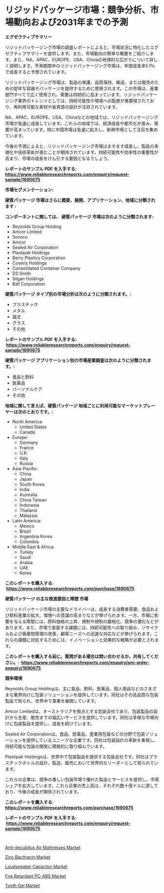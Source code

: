 <p><h1>リジッドパッケージ市場：競争分析、市場動向および2031年までの予測</h1></p><p><strong>エグゼクティブサマリー</strong></p>
<p><p>リジッドパッケージング市場の調査レポートによると、市場状況に特化したエグゼクティブサマリーを提供します。また、市場動向の簡単な概要をご紹介します。また、NA、APAC、EUROPE、USA、Chinaの地理的な広がりについて詳しく説明します。予測期間中のリジッドパッケージング市場は、年間成長率5.1％で成長すると予想されています。</p><p>リジッドパッケージング市場は、製品の保護、品質保持、輸送、または販売のための堅牢な容器やパッケージを提供するために使用されます。この市場は、産業部門すべてで広く使用され、需要は持続的に高まっています。リジッドパッケージング業界のトレンドとしては、持続可能性や環境への配慮が重要視されており、再利用可能な素材や省資源の設計が注目されています。</p><p>NA、APAC、EUROPE、USA、Chinaなどの地域では、リジッドパッケージング市場が急速に成長しています。これらの地域では、経済成長や都市化が進み、需要が高まっています。特に中国市場は急速に拡大し、新興市場として注目を集めています。</p><p>今後の予測によると、リジッドパッケージング市場はますます成長し、製品の多様化や技術革新が進むことが期待されています。持続可能性や効率性の重要性が高まり、市場の成長をけん引する要因となるでしょう。</p></p>
<p><strong>レポートのサンプル PDF を入手する: <a href="https://www.reliableresearchreports.com/enquiry/request-sample/1690675">https://www.reliableresearchreports.com/enquiry/request-sample/1690675</a></strong></p>
<p><strong>市場セグメンテーション:</strong></p>
<p><strong> 硬質パッケージ 市場はさらに概要、展開、アプリケーション、地域に分類されます :</strong></p>
<p><strong>コンポーネントに関しては、 硬質パッケージ 市場は次のように分類されます: &nbsp;</strong></p>
<p><ul><li>Reynolds Group Holding</li><li>Amcor Limited</li><li>Sonoco</li><li>Amcor</li><li>Sealed Air Corporation</li><li>Plastipak Holdings</li><li>Berry Plastics Corporation</li><li>Coveris Holdings</li><li>Consolidated Container Company</li><li>DS Smith</li><li>Silgan Holdings</li><li>Ball Corporation</li></ul></p>
<p><strong> 硬質パッケージ タイプ別の市場分析は次のように分類されます。:</strong></p>
<p><ul><li>プラスチック</li><li>メタル</li><li>論文</li><li>グラス</li><li>その他</li></ul></p>
<p><strong>レポートのサンプル PDF を入手する: &nbsp;<a href="https://www.reliableresearchreports.com/enquiry/request-sample/1690675">https://www.reliableresearchreports.com/enquiry/request-sample/1690675</a></strong></p>
<p><strong> 硬質パッケージ アプリケーション別の市場産業調査は次のように分類されます。:</strong></p>
<p><ul><li>食品と飲料</li><li>医薬品</li><li>パーソナルケア</li><li>その他</li></ul></p>
<p><strong>地域に関して言えば、硬質パッケージ 地域ごとに利用可能なマーケットプレーヤーは次のとおりです。:</strong></p>
<p><ul>
    <li>
        North America:
        <ul>
            <li>United States</li>
            <li>Canada</li>
        </ul>
    </li>
    <li>
        Europe:
        <ul>
            <li>Germany</li>
            <li>France</li>
            <li>U.K.</li>
            <li>Italy</li>
            <li>Russia</li>
        </ul>
    </li>
    <li>
        Asia-Pacific:
        <ul>
            <li>China</li>
            <li>Japan</li>
            <li>South Korea</li>
            <li>India</li>
            <li>Australia</li>
            <li>China Taiwan</li>
            <li>Indonesia</li>
            <li>Thailand</li>
            <li>Malaysia</li>
        </ul>
    </li>
    <li>
        Latin America:
        <ul>
            <li>Mexico</li>
            <li>Brazil</li>
            <li>Argentina Korea</li>
            <li>Colombia</li>
        </ul>
    </li>
    <li>
        Middle East & Africa:
        <ul>
            <li>Turkey</li>
            <li>Saudi</li>
            <li>Arabia</li>
            <li>UAE</li>
            <li>Korea</li>
        </ul>
    </li>
    </ul></p>
<p><strong>このレポートを購入する: &nbsp;<a href="https://www.reliableresearchreports.com/purchase/1690675">https://www.reliableresearchreports.com/purchase/1690675</a></strong></p>
<p><strong>硬質パッケージ の主な推進要因と障壁 市場</strong></p>
<p><p>リジッドパッケージ市場の主要なドライバーは、成長する消費者需要、食品および飲料産業の拡大、環境への意識の高まりなどが挙げられます。一方、市場に影響を与える障壁には、原料価格の上昇、規制や規制の厳格化、競争の激化などがあります。また、市場で直面する課題には、持続可能性への取り組み、リサイクルおよび廃棄物管理の改善、顧客ニーズへの迅速な対応などが挙げられます。これらの課題に対処するためには、イノベーションと効果的な戦略が必要とされます。</p></p>
<p><strong>このレポートを購入する前に、質問がある場合は問い合わせるか、共有してください。:&nbsp; <a href="https://www.reliableresearchreports.com/enquiry/pre-order-enquiry/1690675">https://www.reliableresearchreports.com/enquiry/pre-order-enquiry/1690675</a></strong></p>
<p><strong>競争環境</strong></p>
<p><p>Reynolds Group Holdingは、主に食品、飲料、医薬品、個人用品などのさまざまな業界向けに包装ソリューションを提供しています。同社はその高品質な包装製品で知られ、世界中で事業を展開しています。</p><p>Amcor Limitedは、オーストラリアを拠点とする包装会社であり、包装製品の設計から生産、販売までの幅広いサービスを提供しています。同社は多様な市場向けに包装製品を提供し、成長を続けています。</p><p>Sealed Air Corporationは、食品、医薬品、産業用包装などの分野で包装ソリューションを提供しているユニークな企業です。同社は包装設計の革新を重視し、持続可能な包装の開発に積極的に取り組んでいます。</p><p>Plastipak Holdingsは、世界中で包装製品を提供する包装会社です。同社はプラスチックボトルの設計、製造、販売において世界的なリーダーとして知られています。</p><p>これらの企業は、競争の激しい包装市場で優れた製品とサービスを提供し、市場シェアを拡大しています。これら企業の売上高は、それぞれ数十億ドルに達しており、今後の成長が期待されています。</p></p>
<p><strong>このレポートを購入する: &nbsp; <a href="https://www.reliableresearchreports.com/purchase/1690675">https://www.reliableresearchreports.com/purchase/1690675</a></strong></p>
<p><strong>レポートのサンプル PDF を入手する: &nbsp;<a href="https://www.reliableresearchreports.com/enquiry/request-sample/1690675">https://www.reliableresearchreports.com/enquiry/request-sample/1690675</a></strong><strong></strong></p>
<p>&nbsp;</p>
<p><p><a href="https://three-jumbo-f6d.notion.site/Anti-decubitus-Air-Mattresses-Market-Size-Growth-and-Forecast-from-2024-2031-d70075f9e32e4cb48c207852d49c4881">Anti-decubitus Air Mattresses Market</a></p><p><a href="https://view.publitas.com/reportprime-1/zinc-bacitracin-market-size-global-industry-overview-market-segmentation-and-forecast-2024-to-2031/">Zinc Bacitracin Market</a></p><p><a href="https://noble-drawer-34c.notion.site/Loudspeaker-Capacitor-Market-Size-2024-2031-Global-Industrial-Analysis-Key-Geographical-Regions--ffc0105aaf7048a1a79e2b739ee9d73e">Loudspeaker Capacitor Market</a></p><p><a href="https://iodized-pantydraco-05c.notion.site/Fire-Retardant-PC-ABS-Market-Dynamics-2024-2031-Also-about-Its-Market-Trends-Projections-and-Oppo-09160f73c4ff480d900bfe58a6e42ece">Fire Retardant PC-ABS Market</a></p><p><a href="https://view.publitas.com/reportprime-1/tooth-gel-market-size-growing-and-forecasted-for-period-from-2024-2031-and-provides-complete-market-analysis-of-this-market/">Tooth Gel Market</a></p></p>